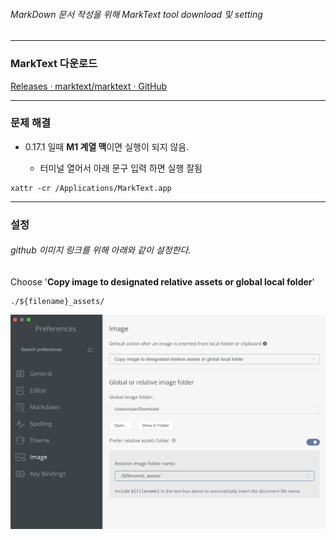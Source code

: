 ###### MarkDown 문서 작성을 위해 MarkText tool download 및 setting

---

### MarkText 다운로드

 [Releases · marktext/marktext · GitHub](https://github.com/marktext/marktext/releases)

---

### 문제 해결

* 0.17.1 일때 **M1 계열 맥**이면 실행이 되지 않음. 
  
  * 터미널 열어서 아래 문구 입력 하면 실행 잘됨

```
xattr -cr /Applications/MarkText.app
```

---

### 설정

###### github 이미지 링크를 위해 아래와 같이 설정한다.

Choose '**Copy image to designated relative assets or global local folder**'

```
./${filename}_assets/
```

![](markdownSetting_assets/e078a3dbe554e713211ec4a12a84074e0d03f894.png)
